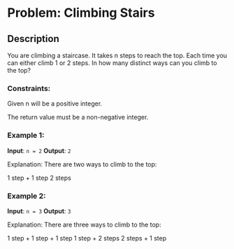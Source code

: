 # Problem: Climbing Stairs

## Description

You are climbing a staircase. It takes n steps to reach the top. Each time you can either climb 1 or 2 steps. In how many distinct ways can you climb to the top?


### Constraints:
Given n will be a positive integer.

The return value must be a non-negative integer.

### Example 1:

**Input**: `n = 2`
**Output**: `2`

Explanation: There are two ways to climb to the top:

1 step + 1 step
2 steps


### Example 2:

**Input**: `n = 3`
**Output**: `3`

Explanation: There are three ways to climb to the top:

1 step + 1 step + 1 step
1 step + 2 steps
2 steps + 1 step

